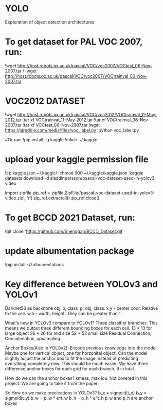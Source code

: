 # YOLO
Exploration of object detection architectures 
# To get dataset for PAL VOC 2007, run: 
!wget http://host.robots.ox.ac.uk/pascal/VOC/voc2007/VOCtest_06-Nov-2007.tar /
!wget http://host.robots.ox.ac.uk/pascal/VOC/voc2007/VOCtrainval_06-Nov-2007.tar 
# VOC2012 DATASET                                                              
!wget http://host.robots.ox.ac.uk/pascal/VOC/voc2012/VOCtrainval_11-May-2012.tar
!tar xf VOCtrainval_11-May-2012.tar
!tar xf VOCtrainval_06-Nov-2007.tar
!tar xf VOCtest_06-Nov-2007.tar
!wget https://pjreddie.com/media/files/voc_label.py
!python voc_label.py

#Or run:
!pip install -q kaggle
!mkdir ~/.kaggle
# upload your kaggle permission file
!cp kaggle.json ~/.kaggle/
!chmod 600 ~/.kaggle/kaggle.json
!kaggle datasets download -d aladdinpersson/pascal-voc-dataset-used-in-yolov3-video

import zipfile
zip_ref = zipfile.ZipFile('pascal-voc-dataset-used-in-yolov3-video.zip', 'r')
zip_ref.extractall()
zip_ref.close()

# To get BCCD 2021 Dataset, run:
!git clone 'https://github.com/Shenggan/BCCD_Dataset.git'


# update albumentation package 
!pip install -U albumentations

# Key difference between YOLOv3 and YOLOv1 
Darknet53 as backnone
obj_p, class_p: obj, class.
x,y - center coor. Relative to the cell.
w,h - width, height. They can be greater than 1.

What's new in YOLOv3 compare to YOLOv1?
Three classifier branches:
This means we output three different bounding boxes for each cell.
13 * 13 for large object
26 * 26 for mid size
52 * 52 small size
Residual Connection, Concatenation, upsampling

Anchor Boxes(Also in YOLOv2):
Encode previous knowledge into the model. Maybe one for vertical object, one for horzonital object. Can the model slightly adjust the anchor box to fit the image instead of predicting everything completely new. This should be much easier. We have three difference anchor boxes for each grid for each branch. 9 in total.

How do we can the anchor boxes?
kmeas, max iou. Not covered in this project. We are going to take it from the paper.

So How do we make predications in YOLOv3?
b_x = sigmoid(t_x)
b_y = sigmoid(t_y)
b_w = p_w * e^t_w
b_h = p_h * e^t_h
p_w and p_h are anchor boxes
